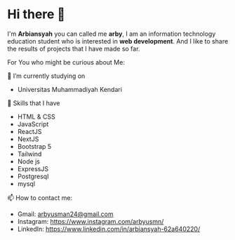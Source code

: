 # Hi there 👋

I'm **Arbiansyah** you can called me **arby**, I am an information technology education student who is interested in **web development**. And I like to share the results of projects that I have made so far.

For You who might be curious about Me:

🔭 I’m currently studying on 
* Universitas Muhammadiyah Kendari

🌱 Skills that I have
* HTML & CSS
* JavaScript
* ReactJS
* NextJS
* Bootstrap 5
* Tailwind
* Node js
* ExpressJS
* Postgresql
* mysql



📫 How to contact me:
* Gmail: arbyusman24@gmail.com
* Instagram: https://www.instagram.com/arbyusmn/
* LinkedIn: https://www.linkedin.com/in/arbiansyah-62a640220/



